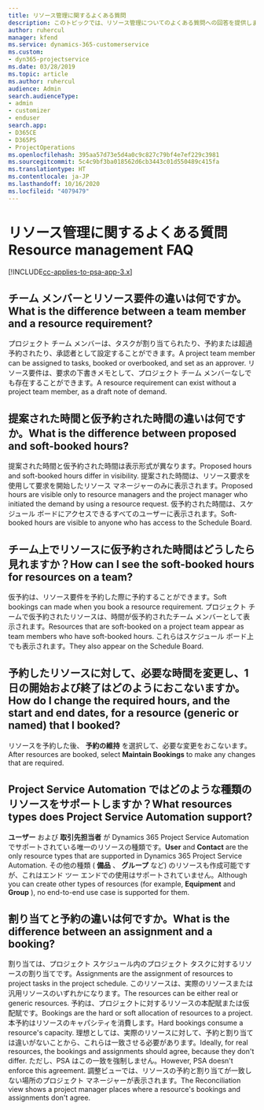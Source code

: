 ```yaml
---
title: リソース管理に関するよくある質問
description: このトピックでは、リソース管理についてのよくある質問への回答を提供します。
author: ruhercul
manager: kfend
ms.service: dynamics-365-customerservice
ms.custom:
- dyn365-projectservice
ms.date: 03/28/2019
ms.topic: article
ms.author: ruhercul
audience: Admin
search.audienceType:
- admin
- customizer
- enduser
search.app:
- D365CE
- D365PS
- ProjectOperations
ms.openlocfilehash: 395aa57d73e5d4a0c9c827c79bf4e7ef229c3981
ms.sourcegitcommit: 5c4c9bf3ba018562d6cb3443c01d550489c415fa
ms.translationtype: HT
ms.contentlocale: ja-JP
ms.lasthandoff: 10/16/2020
ms.locfileid: "4079479"
---
```

# <a name="resource-management-faq"></a><span data-ttu-id="1d968-103">リソース管理に関するよくある質問</span><span class="sxs-lookup"><span data-stu-id="1d968-103">Resource management FAQ</span></span>

[!INCLUDE[cc-applies-to-psa-app-3.x](../includes/cc-applies-to-psa-app-3x.md)]

## <a name="what-is-the-difference-between-a-team-member-and-a-resource-requirement"></a><span data-ttu-id="1d968-104">チーム メンバーとリソース要件の違いは何ですか。</span><span class="sxs-lookup"><span data-stu-id="1d968-104">What is the difference between a team member and a resource requirement?</span></span>

<span data-ttu-id="1d968-105">プロジェクト チーム メンバーは、タスクが割り当てられたり、予約または超過予約されたり、承認者として設定することができます。</span><span class="sxs-lookup"><span data-stu-id="1d968-105">A project team member can be assigned to tasks, booked or overbooked, and set as an approver.</span></span> <span data-ttu-id="1d968-106">リソース要件は、要求の下書きメモとして、プロジェクト チーム メンバーなしでも存在することができます。</span><span class="sxs-lookup"><span data-stu-id="1d968-106">A resource requirement can exist without a project team member, as a draft note of demand.</span></span> 

## <a name="what-is-the-difference-between-proposed-and-soft-booked-hours"></a><span data-ttu-id="1d968-107">提案された時間と仮予約された時間の違いは何ですか。</span><span class="sxs-lookup"><span data-stu-id="1d968-107">What is the difference between proposed and soft-booked hours?</span></span>

<span data-ttu-id="1d968-108">提案された時間と仮予約された時間は表示形式が異なります。</span><span class="sxs-lookup"><span data-stu-id="1d968-108">Proposed hours and soft-booked hours differ in visibility.</span></span> <span data-ttu-id="1d968-109">提案された時間は、リソース要求を使用して要求を開始したリソース マネージャーのみに表示されます。</span><span class="sxs-lookup"><span data-stu-id="1d968-109">Proposed hours are visible only to resource managers and the project manager who initiated the demand by using a resource request.</span></span> <span data-ttu-id="1d968-110">仮予約された時間は、スケジュール ボードにアクセスできるすべてのユーザーに表示されます。</span><span class="sxs-lookup"><span data-stu-id="1d968-110">Soft-booked hours are visible to anyone who has access to the Schedule Board.</span></span>

## <a name="how-can-i-see-the-soft-booked-hours-for-resources-on-a-team"></a><span data-ttu-id="1d968-111">チーム上でリソースに仮予約された時間はどうしたら見れますか？</span><span class="sxs-lookup"><span data-stu-id="1d968-111">How can I see the soft-booked hours for resources on a team?</span></span>

<span data-ttu-id="1d968-112">仮予約は、リソース要件を予約した際に予約することができます。</span><span class="sxs-lookup"><span data-stu-id="1d968-112">Soft bookings can made when you book a resource requirement.</span></span> <span data-ttu-id="1d968-113">プロジェクト チームで仮予約されたリソースは、時間が仮予約されたチーム メンバーとして表示されます。</span><span class="sxs-lookup"><span data-stu-id="1d968-113">Resources that are soft-booked on a project team appear as team members who have soft-booked hours.</span></span> <span data-ttu-id="1d968-114">これらはスケジュール ボード上でも表示されます。</span><span class="sxs-lookup"><span data-stu-id="1d968-114">They also appear on the Schedule Board.</span></span>

## <a name="how-do-i-change-the-required-hours-and-the-start-and-end-dates-for-a-resource-generic-or-named-that-i-booked"></a><span data-ttu-id="1d968-115">予約したリソースに対して、必要な時間を変更し、1 日の開始および終了はどのようにおこないますか。</span><span class="sxs-lookup"><span data-stu-id="1d968-115">How do I change the required hours, and the start and end dates, for a resource (generic or named) that I booked?</span></span>

<span data-ttu-id="1d968-116">リソースを予約した後、 **予約の維持** を選択して、必要な変更をおこないます。</span><span class="sxs-lookup"><span data-stu-id="1d968-116">After resources are booked, select **Maintain Bookings** to make any changes that are required.</span></span>

## <a name="what-resources-types-does-project-service-automation-support"></a><span data-ttu-id="1d968-117">Project Service Automation ではどのような種類のリソースをサポートしますか？</span><span class="sxs-lookup"><span data-stu-id="1d968-117">What resources types does Project Service Automation support?</span></span>

<span data-ttu-id="1d968-118">**ユーザー** および **取引先担当者** が Dynamics 365 Project Service Automation でサポートされている唯一のリソースの種類です。</span><span class="sxs-lookup"><span data-stu-id="1d968-118">**User** and **Contact** are the only resource types that are supported in Dynamics 365 Project Service Automation.</span></span> <span data-ttu-id="1d968-119">その他の種類 ( **備品** 、 **グループ** など) のリソースも作成可能ですが、これはエンド ツー エンドでの使用はサポートされていません。</span><span class="sxs-lookup"><span data-stu-id="1d968-119">Although you can create other types of resources (for example, **Equipment** and **Group** ), no end-to-end use case is supported for them.</span></span>

## <a name="what-is-the-difference-between-an-assignment-and-a-booking"></a><span data-ttu-id="1d968-120">割り当てと予約の違いは何ですか。</span><span class="sxs-lookup"><span data-stu-id="1d968-120">What is the difference between an assignment and a booking?</span></span>

<span data-ttu-id="1d968-121">割り当ては、プロジェクト スケジュール内のプロジェクト タスクに対するリソースの割り当てです。</span><span class="sxs-lookup"><span data-stu-id="1d968-121">Assignments are the assignment of resources to project tasks in the project schedule.</span></span> <span data-ttu-id="1d968-122">このリソースは、実際のリソースまたは汎用リソースのいずれかになります。</span><span class="sxs-lookup"><span data-stu-id="1d968-122">The resources can be either real or generic resources.</span></span> <span data-ttu-id="1d968-123">予約は、プロジェクトに対するリソースの本配賦または仮配賦です。</span><span class="sxs-lookup"><span data-stu-id="1d968-123">Bookings are the hard or soft allocation of resources to a project.</span></span> <span data-ttu-id="1d968-124">本予約はリソースのキャパシティを消費します。</span><span class="sxs-lookup"><span data-stu-id="1d968-124">Hard bookings consume a resource's capacity.</span></span> <span data-ttu-id="1d968-125">理想としては、実際のリソースに対して、予約と割り当ては違いがないことから、これらは一致させる必要があります。</span><span class="sxs-lookup"><span data-stu-id="1d968-125">Ideally, for real resources, the bookings and assignments should agree, because they don't differ.</span></span> <span data-ttu-id="1d968-126">ただし、PSA はこの一致を強制しません。</span><span class="sxs-lookup"><span data-stu-id="1d968-126">However, PSA doesn't enforce this agreement.</span></span> <span data-ttu-id="1d968-127">調整ビューでは、リソースの予約と割り当てが一致しない場所のプロジェクト マネージャーが表示されます。</span><span class="sxs-lookup"><span data-stu-id="1d968-127">The Reconciliation view shows a project manager places where a resource's bookings and assignments don't agree.</span></span>
